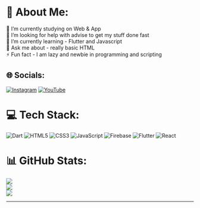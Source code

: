 # 💫 About Me:
🔭 I’m currently studying on Web & App<br>🤝 I’m looking for help with advise to get my stuff done fast<br>🌱 I’m currently learning - Flutter and Javascript<br>💬 Ask me about - really basic HTML<br>⚡ Fun fact - I am lazy and newbie in programming and scripting


## 🌐 Socials:
[![Instagram](https://img.shields.io/badge/Instagram-%23E4405F.svg?logo=Instagram&logoColor=white)](https://instagram.com/rhkrwnstj5412) [![YouTube](https://img.shields.io/badge/YouTube-%23FF0000.svg?logo=YouTube&logoColor=white)](https://youtube.com/@Johnsu_Lee) 

# 💻 Tech Stack:
![Dart](https://img.shields.io/badge/dart-%230175C2.svg?style=for-the-badge&logo=dart&logoColor=white) ![HTML5](https://img.shields.io/badge/html5-%23E34F26.svg?style=for-the-badge&logo=html5&logoColor=white) ![CSS3](https://img.shields.io/badge/css3-%231572B6.svg?style=for-the-badge&logo=css3&logoColor=white) ![JavaScript](https://img.shields.io/badge/javascript-%23323330.svg?style=for-the-badge&logo=javascript&logoColor=%23F7DF1E) ![Firebase](https://img.shields.io/badge/firebase-%23039BE5.svg?style=for-the-badge&logo=firebase) ![Flutter](https://img.shields.io/badge/Flutter-%2302569B.svg?style=for-the-badge&logo=Flutter&logoColor=white) ![React](https://img.shields.io/badge/react-%2320232a.svg?style=for-the-badge&logo=react&logoColor=%2361DAFB)
# 📊 GitHub Stats:
![](https://github-readme-stats.vercel.app/api?username=Jeremy5412&theme=dark&hide_border=false&include_all_commits=false&count_private=true)<br/>
![](https://github-readme-streak-stats.herokuapp.com/?user=Jeremy5412&theme=dark&hide_border=false)<br/>
![](https://github-readme-stats.vercel.app/api/top-langs/?username=Jeremy5412&theme=dark&hide_border=false&include_all_commits=false&count_private=true&layout=compact)

---

